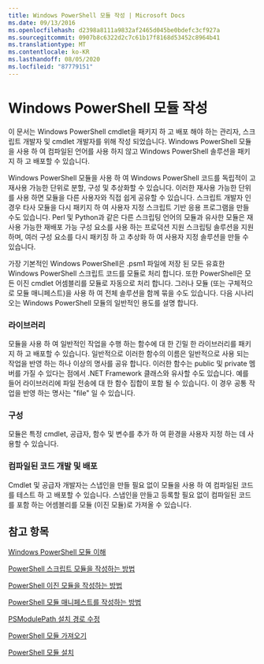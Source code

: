 ```yaml
---
title: Windows PowerShell 모듈 작성 | Microsoft Docs
ms.date: 09/13/2016
ms.openlocfilehash: d2398a8111a9832af2465d045be0bdefc3cf927a
ms.sourcegitcommit: 0907b8c6322d2c7c61b17f8168d53452c8964b41
ms.translationtype: MT
ms.contentlocale: ko-KR
ms.lasthandoff: 08/05/2020
ms.locfileid: "87779151"
---
```

# <a name="writing-a-windows-powershell-module"></a>Windows PowerShell 모듈 작성

이 문서는 Windows PowerShell cmdlet을 패키지 하 고 배포 해야 하는 관리자, 스크립트 개발자 및 cmdlet 개발자를 위해 작성 되었습니다. Windows PowerShell 모듈을 사용 하 여 컴파일된 언어를 사용 하지 않고 Windows PowerShell 솔루션을 패키지 하 고 배포할 수 있습니다.

Windows PowerShell 모듈을 사용 하 여 Windows PowerShell 코드를 독립적이 고 재사용 가능한 단위로 분할, 구성 및 추상화할 수 있습니다. 이러한 재사용 가능한 단위를 사용 하면 모듈을 다른 사용자와 직접 쉽게 공유할 수 있습니다. 스크립트 개발자 인 경우 타사 모듈을 다시 패키지 하 여 사용자 지정 스크립트 기반 응용 프로그램을 만들 수도 있습니다. Perl 및 Python과 같은 다른 스크립팅 언어의 모듈과 유사한 모듈은 재사용 가능한 재배포 가능 구성 요소를 사용 하는 프로덕션 지원 스크립팅 솔루션을 지원 하며, 여러 구성 요소를 다시 패키징 하 고 추상화 하 여 사용자 지정 솔루션을 만들 수 있습니다.

가장 기본적인 Windows PowerShell은 .psm1 파일에 저장 된 모든 유효한 Windows PowerShell 스크립트 코드를 모듈로 처리 합니다. 또한 PowerShell은 모든 이진 cmdlet 어셈블리를 모듈로 자동으로 처리 합니다. 그러나 모듈 (또는 구체적으로 모듈 매니페스트)을 사용 하 여 전체 솔루션을 함께 묶을 수도 있습니다. 다음 시나리오는 Windows PowerShell 모듈의 일반적인 용도를 설명 합니다.

### <a name="libraries"></a>라이브러리

모듈을 사용 하 여 일반적인 작업을 수행 하는 함수에 대 한 긴밀 한 라이브러리를 패키지 하 고 배포할 수 있습니다. 일반적으로 이러한 함수의 이름은 일반적으로 사용 되는 작업을 반영 하는 하나 이상의 명사를 공유 합니다. 이러한 함수는 public 및 private 멤버를 가질 수 있다는 점에서 .NET Framework 클래스와 유사할 수도 있습니다. 예를 들어 라이브러리에 파일 전송에 대 한 함수 집합이 포함 될 수 있습니다. 이 경우 공통 작업을 반영 하는 명사는 "file" 일 수 있습니다.

### <a name="configuration"></a>구성

모듈은 특정 cmdlet, 공급자, 함수 및 변수를 추가 하 여 환경을 사용자 지정 하는 데 사용할 수 있습니다.

### <a name="compiled-code-development-and-distribution"></a>컴파일된 코드 개발 및 배포

Cmdlet 및 공급자 개발자는 스냅인을 만들 필요 없이 모듈을 사용 하 여 컴파일된 코드를 테스트 하 고 배포할 수 있습니다. 스냅인을 만들고 등록할 필요 없이 컴파일된 코드를 포함 하는 어셈블리를 모듈 (이진 모듈)로 가져올 수 있습니다.

## <a name="see-also"></a>참고 항목

[Windows PowerShell 모듈 이해](./understanding-a-windows-powershell-module.md)

[PowerShell 스크립트 모듈을 작성하는 방법](./how-to-write-a-powershell-script-module.md)

[PowerShell 이진 모듈을 작성하는 방법](./how-to-write-a-powershell-binary-module.md)

[PowerShell 모듈 매니페스트를 작성하는 방법](how-to-write-a-powershell-module-manifest.md)

[PSModulePath 설치 경로 수정](./modifying-the-psmodulepath-installation-path.md)

[PowerShell 모듈 가져오기](./importing-a-powershell-module.md)

[PowerShell 모듈 설치](./installing-a-powershell-module.md)
